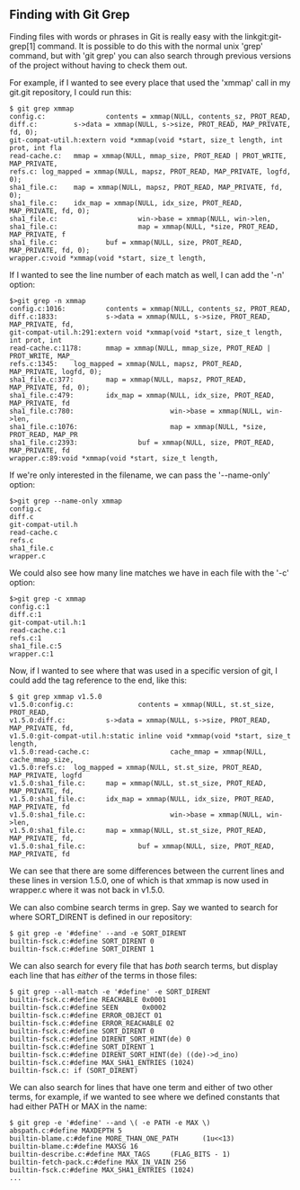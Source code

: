 ## Finding with Git Grep ##

Finding files with words or phrases in Git is really easy with the
linkgit:git-grep[1] command.  It is possible to do this with the normal
unix 'grep' command, but with 'git grep' you can also search through
previous versions of the project without having to check them out.

For example, if I wanted to see every place that used the 'xmmap' call in
my git.git repository, I could run this:

	$ git grep xmmap
	config.c:               contents = xmmap(NULL, contents_sz, PROT_READ,
	diff.c:         s->data = xmmap(NULL, s->size, PROT_READ, MAP_PRIVATE, fd, 0);
	git-compat-util.h:extern void *xmmap(void *start, size_t length, int prot, int fla
	read-cache.c:   mmap = xmmap(NULL, mmap_size, PROT_READ | PROT_WRITE, MAP_PRIVATE,
	refs.c: log_mapped = xmmap(NULL, mapsz, PROT_READ, MAP_PRIVATE, logfd, 0);
	sha1_file.c:    map = xmmap(NULL, mapsz, PROT_READ, MAP_PRIVATE, fd, 0);
	sha1_file.c:    idx_map = xmmap(NULL, idx_size, PROT_READ, MAP_PRIVATE, fd, 0);
	sha1_file.c:                    win->base = xmmap(NULL, win->len,
	sha1_file.c:                    map = xmmap(NULL, *size, PROT_READ, MAP_PRIVATE, f
	sha1_file.c:            buf = xmmap(NULL, size, PROT_READ, MAP_PRIVATE, fd, 0);
	wrapper.c:void *xmmap(void *start, size_t length,

If I wanted to see the line number of each match as well, I can add the '-n'
option:

	$>git grep -n xmmap
	config.c:1016:          contents = xmmap(NULL, contents_sz, PROT_READ,
	diff.c:1833:            s->data = xmmap(NULL, s->size, PROT_READ, MAP_PRIVATE, fd,
	git-compat-util.h:291:extern void *xmmap(void *start, size_t length, int prot, int
	read-cache.c:1178:      mmap = xmmap(NULL, mmap_size, PROT_READ | PROT_WRITE, MAP_
	refs.c:1345:    log_mapped = xmmap(NULL, mapsz, PROT_READ, MAP_PRIVATE, logfd, 0);
	sha1_file.c:377:        map = xmmap(NULL, mapsz, PROT_READ, MAP_PRIVATE, fd, 0);
	sha1_file.c:479:        idx_map = xmmap(NULL, idx_size, PROT_READ, MAP_PRIVATE, fd
	sha1_file.c:780:                        win->base = xmmap(NULL, win->len,
	sha1_file.c:1076:                       map = xmmap(NULL, *size, PROT_READ, MAP_PR
	sha1_file.c:2393:               buf = xmmap(NULL, size, PROT_READ, MAP_PRIVATE, fd
	wrapper.c:89:void *xmmap(void *start, size_t length,

If we're only interested in the filename, we can pass the '--name-only' option:

	$>git grep --name-only xmmap
	config.c
	diff.c
	git-compat-util.h
	read-cache.c
	refs.c
	sha1_file.c
	wrapper.c

We could also see how many line matches we have in each file with the '-c'
option:

	$>git grep -c xmmap
	config.c:1
	diff.c:1
	git-compat-util.h:1
	read-cache.c:1
	refs.c:1
	sha1_file.c:5
	wrapper.c:1

Now, if I wanted to see where that was used in a specific version of git, I
could add the tag reference to the end, like this:

	$ git grep xmmap v1.5.0
	v1.5.0:config.c:                contents = xmmap(NULL, st.st_size, PROT_READ,
	v1.5.0:diff.c:          s->data = xmmap(NULL, s->size, PROT_READ, MAP_PRIVATE, fd,
	v1.5.0:git-compat-util.h:static inline void *xmmap(void *start, size_t length,
	v1.5.0:read-cache.c:                    cache_mmap = xmmap(NULL, cache_mmap_size,
	v1.5.0:refs.c:  log_mapped = xmmap(NULL, st.st_size, PROT_READ, MAP_PRIVATE, logfd
	v1.5.0:sha1_file.c:     map = xmmap(NULL, st.st_size, PROT_READ, MAP_PRIVATE, fd,
	v1.5.0:sha1_file.c:     idx_map = xmmap(NULL, idx_size, PROT_READ, MAP_PRIVATE, fd
	v1.5.0:sha1_file.c:                     win->base = xmmap(NULL, win->len,
	v1.5.0:sha1_file.c:     map = xmmap(NULL, st.st_size, PROT_READ, MAP_PRIVATE, fd,
	v1.5.0:sha1_file.c:             buf = xmmap(NULL, size, PROT_READ, MAP_PRIVATE, fd

We can see that there are some differences between the current lines and these
lines in version 1.5.0, one of which is that xmmap is now used in wrapper.c where
it was not back in v1.5.0.

We can also combine search terms in grep.  Say we wanted to search for where
SORT_DIRENT is defined in our repository:

	$ git grep -e '#define' --and -e SORT_DIRENT
	builtin-fsck.c:#define SORT_DIRENT 0
	builtin-fsck.c:#define SORT_DIRENT 1

We can also search for every file that has *both* search terms, but display
each line that has *either* of the terms in those files:

	$ git grep --all-match -e '#define' -e SORT_DIRENT
	builtin-fsck.c:#define REACHABLE 0x0001
	builtin-fsck.c:#define SEEN      0x0002
	builtin-fsck.c:#define ERROR_OBJECT 01
	builtin-fsck.c:#define ERROR_REACHABLE 02
	builtin-fsck.c:#define SORT_DIRENT 0
	builtin-fsck.c:#define DIRENT_SORT_HINT(de) 0
	builtin-fsck.c:#define SORT_DIRENT 1
	builtin-fsck.c:#define DIRENT_SORT_HINT(de) ((de)->d_ino)
	builtin-fsck.c:#define MAX_SHA1_ENTRIES (1024)
	builtin-fsck.c: if (SORT_DIRENT)

We can also search for lines that have one term and either of two other terms,
for example, if we wanted to see where we defined constants that had either
PATH or MAX in the name:

	$ git grep -e '#define' --and \( -e PATH -e MAX \)
	abspath.c:#define MAXDEPTH 5
	builtin-blame.c:#define MORE_THAN_ONE_PATH      (1u<<13)
	builtin-blame.c:#define MAXSG 16
	builtin-describe.c:#define MAX_TAGS     (FLAG_BITS - 1)
	builtin-fetch-pack.c:#define MAX_IN_VAIN 256
	builtin-fsck.c:#define MAX_SHA1_ENTRIES (1024)
	...


